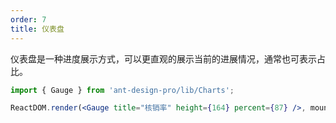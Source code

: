 ```yaml
---
order: 7
title: 仪表盘 
---
```


仪表盘是一种进度展示方式，可以更直观的展示当前的进展情况，通常也可表示占比。

```jsx
import { Gauge } from 'ant-design-pro/lib/Charts';

ReactDOM.render(<Gauge title="核销率" height={164} percent={87} />, mountNode);
```
